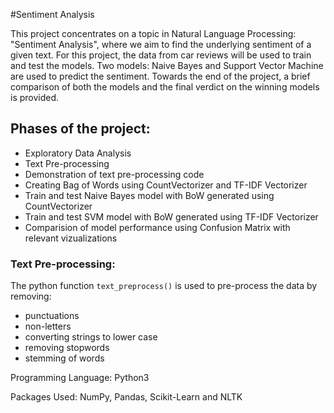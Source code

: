 #Sentiment Analysis

This project concentrates on a topic in Natural Language Processing: "Sentiment Analysis", where we aim to find the underlying sentiment of a given text. For this project, the data from car reviews will be used to train and test the models. Two models: Naive Bayes and Support Vector Machine are used to predict the sentiment. Towards the end of the project, a brief comparison of both the models and the final verdict on the winning models is provided.

## Phases of the project:
- Exploratory Data Analysis
- Text Pre-processing
- Demonstration of text pre-processing code
- Creating Bag of Words using CountVectorizer and TF-IDF Vectorizer
- Train and test Naive Bayes model with BoW generated using CountVectorizer
- Train and test SVM model with BoW generated using TF-IDF Vectorizer
- Comparision of model performance using Confusion Matrix with relevant vizualizations

### Text Pre-processing:
The python function `text_preprocess()` is used to pre-process the data by removing:
- punctuations
- non-letters
- converting strings to lower case
- removing stopwords
- stemming of words


Programming Language: Python3

Packages Used: NumPy, Pandas, Scikit-Learn and NLTK